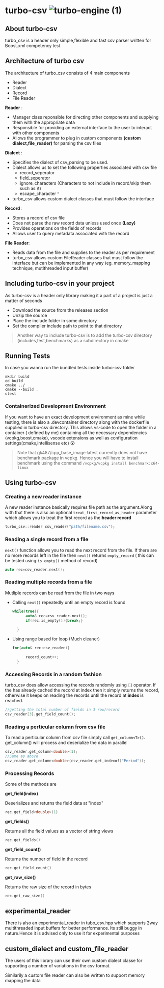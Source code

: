 # turbo-csv ![turbo-engine (1)](https://user-images.githubusercontent.com/56198900/111509789-1815c200-8773-11eb-80c2-8392475ef294.png)

## About turbo-csv

turbo_csv is a header only simple,flexible and fast csv parser written for Boost.xml competency test

## Architecture of turbo csv

The architecture of turbo_csv consists of 4 main components
* Reader
* Dialect
* Record
* File Reader

**Reader** : 
* Manager class reponsible for directing other components and supplying them with the appropriate data
* Responsible for providing an external interface to the user to interact with other components
* Allows the programmer to plug in custom components **(custom dialect,file_reader)** for parsing the csv files

**Dialect** :
* Specifies the dialect of csv_parsing to be used.
* Dialect allows us to set the following properties associated with csv file
  * record_seperator
  * field_seperator
  * ignore_characters (Characters to not include in record/skip them such as \t)
  * escape_character `"`
* turbo_csv allows custom dialect classes that must follow the interface

**Record** :
* Stores a record of csv file
* Does not parse the raw record data unless used once **(Lazy)**
* Provides operations on the fields of records
* Allows user to query metadata associated with the record

**File Reader**:
* Reads data from the file and supplies to the reader as per requirement
* turbo_csv allows custom FileReader classes that must follow the interface but can be implemented in any way (eg. memory_mapping technique, mutithreaded input buffer)

## Including turbo-csv in your project

As turbo-csv is a header only library making it a part of a project is just a matter of seconds

* Download the source from the releases section
* Unzip the source
* Place the include folder in some directory
* Set the compiler include path to point to that directory 

> Another way to include turbo-csv is to add the turbo-csv directory (includes,test,benchmarks) as a subdirectory in cmake

## Running Tests

In case you wanna run the bundled tests inside turbo-csv folder
```
mkdir build
cd build
cmake ../
cmake --build .
ctest
```
### Containerized Development Environment
If you want to have an exact development environment as mine while testing, there is also a .devcontainer directory along with the dockerfile supplied in turbo-csv directory. This allows vs-code to open the folder in a container ( defined by me) containing all the necessary dependencies (vcpkg,boost,cmake), vscode extensions as well as configuration settings(cmake,intellisense etc) 😲

>Note that gk487/cpp_base_image:latest currently does not have benchmark package in vcpkg. Hence you will have to install benchmark using the command `/vcpkg/vcpkg install benchmark:x64-linux`
  
## Using turbo-csv

### Creating a new reader instance

A new reader instance basically requires file path as the argument.Along with that there is also an optional `treat_first_record_as_header` parameter which allows you to treat the first record as the **header record**

```cpp
turbo_csv::reader csv_reader("path/filename.csv");
```

### Reading a single record from a file

`next()` function allows you to read the next record from the file. If there are no more records left in the file then `next()` returns `empty_record` ( this can be tested using `is_empty()` method of record)

```cpp
auto rec=csv_reader.next();
```

### Reading multiple records from a file

Mutliple records can be read from the file in two ways

* Calling `next()` repeatedly until an empty record is found
  ```cpp
  while(true){
		auto& rec=csv_reader.next();
		if(rec.is_empty()){break;}
		
	}
  ```
* Using range based for loop (Much cleaner)
  ```cpp
  for(auto& rec:csv_reader){
		
		record_count++;
	}
  ```

### Accessing Records in a random fashion

turbo_csv does allow accessing the records randomly using `[]` operator. If the has already cached the record at index then it simply returns the record, otherwise it keeps on reading the records until the record at **index** is reached.

```cpp
//getting the total number of fields in 3 row/record
csv_reader[3].get_field_count();
```

### Reading a perticular column from csv file
To read a perticular column from csv file simply call `get_column<T>()`. get_column<T>() will process and deserialize the data in parallel

```cpp
csv_reader.get_column<double>(1);
//Same as above
csv_reader.get_column<double>(csv_reader.get_indexof("Period"));

```


### Processing Records

Some of the methods are

**get_field<T>(index)**

Deserializes and returns the field data at "index" 
```cpp
rec.get_field<double>(1)
```
**get_fields()**

Returns all the field values as a vector of string views

```cpp
rec.get_fields()
```
**get_field_count()**

Returns the number of field in the record

```cpp
rec.get_field_count()
```

**get_raw_size()**

Returns the raw size of the record in bytes

```cpp
rec.get_raw_size()
```

## experimental_reader

There is also an experimental_reader in tubo_csv.hpp which supports 2way multithreaded input buffers for better performance. Its still buggy in nature.Hence it is advised only to use it for experimental purposes

## custom_dialect and custom_file_reader

The users of this library can use their own custom dialect classe for supporting a number of variations in the csv format. 

Similarily a custom file reader can also be written to support memory mapping the data